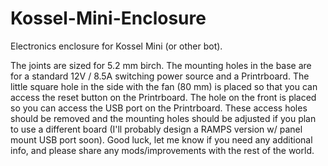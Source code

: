 Kossel-Mini-Enclosure
=====================

Electronics enclosure for Kossel Mini (or other bot).

The joints are sized for 5.2 mm birch.  The mounting holes in the base are for a standard 12V / 8.5A switching power source and a Printrboard.  The little square hole in the side with the fan (80 mm) is placed so that you can access the reset button on the Printrboard.  The hole on the front is placed so you can access the USB port on the Printrboard.  These access holes should be removed and the mounting holes should be adjusted if you plan to use a different board (I'll probably design a RAMPS version w/ panel mount USB port soon).  Good luck, let me know if you need any additional info, and please share any mods/improvements with the rest of the world.
